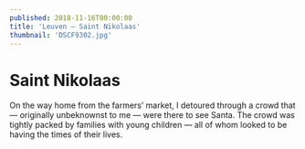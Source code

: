 ```yaml
---
published: 2018-11-16T00:00:00
title: 'Leuven — Saint Nikolaas'
thumbnail: 'DSCF9302.jpg'
---
```


# Saint Nikolaas

On the way home from the farmers’ market, I detoured through a crowd that — originally unbeknownst to me — were there to see Santa. The crowd was tightly packed by families with young children — all of whom looked to be having the times of their lives.
